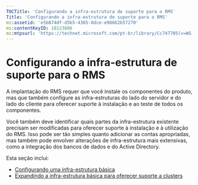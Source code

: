```yaml
---
TOCTitle: 'Configurando a infra-estrutura de suporte para o RMS'
Title: 'Configurando a infra-estrutura de suporte para o RMS'
ms:assetid: 'e5b874df-d5b5-4365-8dce-e98662b57270'
ms:contentKeyID: 18123806
ms:mtpsurl: 'https://technet.microsoft.com/pt-br/library/Cc747705(v=WS.10)'
---
```


Configurando a infra-estrutura de suporte para o RMS
====================================================

A implantação do RMS requer que você instale os componentes do produto, mas que também configure as infra-estruturas do lado do servidor e do lado do cliente para oferecer suporte à instalação e ao teste de todos os componentes.

Você também deve identificar quais partes da infra-estrutura existente precisam ser modificadas para oferecer suporte à instalação e à utilização do RMS. Isso pode ser tão simples quanto adicionar as contas apropriadas, mas também pode envolver alterações de infra-estrutura mais extensivas, como a integração dos bancos de dados e do Active Directory.

Esta seção inclui:

-   [Configurando uma infra-estrutura básica](https://technet.microsoft.com/3a0a3a47-e755-4455-bb22-0e05053723e4)
-   [Expandindo a infra-estrutura básica para oferecer suporte a clusters](https://technet.microsoft.com/78f0f2f0-a075-409c-9f46-26eb62d1d05b)
